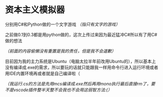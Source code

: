 # 资本主义模拟器
分别用C#和Python做的一个文字游戏
*（指只有文字的游戏）*

之前做0.1到0.3都是用python做的，这次上传过来因为最近猛冲C#所以有了用C#做的想法

*（前面的内容偷懒没有重置是我的责任，但是我不会道歉）*

目前因为我的主力系统是Ubuntu（电脑太拉半年前改用Ubuntu的），所以基本上没有编译成.exe的需求，所以要玩的话就只能跟我一样用命令行进入运行环境或者用IDE内置环境再或者就是自己编译啦（

*（我运行.cs的方法是先用mcs编译成.exe然后再用mono执行最后直接rm了，要不是vscode插件整半天整不会我也不会用这弱智方法:(）*